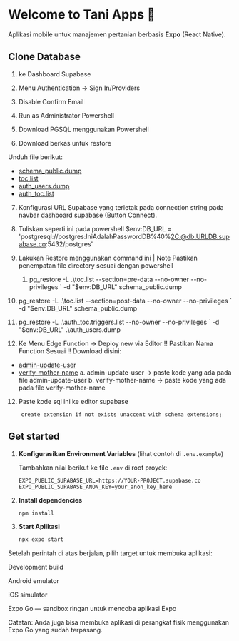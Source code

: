 # Welcome to Tani Apps 👋

Aplikasi mobile untuk manajemen pertanian berbasis **Expo** (React Native).

## Clone Database

1. ke Dashboard Supabase

2. Menu Authentication -> Sign In/Providers

3. Disable Confirm Email

4. Run as Administrator Powershell

5. Download PGSQL menggunakan Powershell

6) Download berkas untuk restore

Unduh file berikut:
- [schema_public.dump](https://github.com/<OWNER>/<REPO>/blob/<BRANCH_OR_TAG>/path/to/dump/schema_public.dump?raw=1)
- [toc.list](https://github.com/<OWNER>/<REPO>/blob/<BRANCH_OR_TAG>/path/to/dump/toc.list?raw=1)
- [auth_users.dump](https://github.com/<OWNER>/<REPO>/blob/<BRANCH_OR_TAG>/path/to/dump/auth_users.dump?raw=1)
- [auth_toc.list](https://github.com/<OWNER>/<REPO>/blob/<BRANCH_OR_TAG>/path/to/dump/auth_toc.list?raw=1)


7. Konfigurasi URL Supabase yang terletak pada connection string pada navbar dashboard supabase (Button Connect).

8. Tuliskan seperti ini pada powershell
$env:DB_URL = 'postgresql://postgres:IniAdalahPasswordDB%40%2C.@db.URLDB.supabase.co:5432/postgres'

9. Lakukan Restore menggunakan command ini | Note Pastikan penempatan file directory sesuai dengan powershell
	1. pg_restore -L .\toc.list --section=pre-data --no-owner --no-privileges `
  -d "$env:DB_URL" schema_public.dump

  2. pg_restore -L .\toc.list --section=post-data --no-owner --no-privileges `
  -d "$env:DB_URL" schema_public.dump

  3. pg_restore -L .\auth_toc.triggers.list --no-owner --no-privileges `
  -d "$env:DB_URL" .\auth_users.dump

10. Ke Menu Edge Function -> Deploy new via Editor
 !! Pastikan Nama Function Sesuai !!
Download disini:
- [admin-update-user](https://github.com/<OWNER>/<REPO>/blob/<BRANCH_OR_TAG>/path/to/lib/functions/admin-update-user?raw=1)
- [verify-mother-name](https://github.com/<OWNER>/<REPO>/blob/<BRANCH_OR_TAG>/path/to/lib/functions/verify-mother-name?raw=1)
 a. admin-update-user -> paste kode yang ada pada file admin-update-user
 b. verify-mother-name -> paste kode yang ada pada file verify-mother-name

12. Paste kode sql ini ke editor supabase
```
    create extension if not exists unaccent with schema extensions;
```

## Get started

1. **Konfigurasikan Environment Variables** (lihat contoh di `.env.example`)

   Tambahkan nilai berikut ke file `.env` di root proyek:

   ```env
   EXPO_PUBLIC_SUPABASE_URL=https://YOUR-PROJECT.supabase.co
   EXPO_PUBLIC_SUPABASE_ANON_KEY=your_anon_key_here
   ```

2. **Install dependencies**

   ```bash
   npm install
   ```

3. **Start Aplikasi**
   ```bash
   npx expo start
   ```


Setelah perintah di atas berjalan, pilih target untuk membuka aplikasi:

Development build

Android emulator

iOS simulator

Expo Go
— sandbox ringan untuk mencoba aplikasi Expo

Catatan: Anda juga bisa membuka aplikasi di perangkat fisik menggunakan Expo Go yang sudah terpasang.

